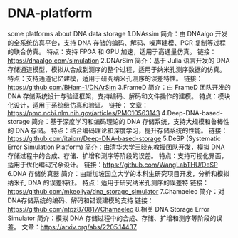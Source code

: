 # DNA-platform
some platforms about DNA data storage
1.DNAssim
简介：由 DNAalgo 开发的全系统仿真平台，支持 DNA 存储的编码、解码、噪声建模、PCR 复制等过程的联合仿真。
特点：支持 FPGA 和 GPU 加速，适用于高通量仿真。
链接：https://dnaalgo.com/simulation
2.DNArSim
简介：基于 Julia 语言开发的 DNA 存储通道模型，模拟从合成到测序的整个过程，适用于纳米孔测序数据的仿真。
特点：支持通道记忆建模，适用于研究纳米孔测序的误差特性。
链接：https://github.com/BHam-1/DNArSim
3.FrameD
简介：由 FrameD 团队开发的 DNA 存储系统设计与验证框架，支持编码、解码和文件操作的建模。
特点：模块化设计，适用于系统级仿真和验证。
链接：
文章：https://pmc.ncbi.nlm.nih.gov/articles/PMC10563143
4.Deep-DNA-based-storage
简介：基于深度学习和编码理论的 DNA 存储系统，支持大规模和鲁棒性的 DNA 存储。
特点：结合编码理论和深度学习，提升存储系统的性能。
链接：https://github.com/itaiorr/Deep-DNA-based-storage
5.DeSP (Systematic Error Simulation Platform)
简介：由清华大学王晓东教授团队开发，模拟 DNA 存储过程中的合成、存储、扩增和测序等阶段的误差。
特点：支持可视化界面，适用于优化编码冗余设计。
链接：https://github.com/WangLabTHU/DeSP
6.DNA 存储仿真器
简介：由新加坡国立大学的本科生研究项目开发，分析和模拟纳米孔 DNA 的误差特征。
特点：适用于研究纳米孔测序的误差特
链接：https://github.com/mkeoliya/dna_storage_simulator
7.Chamaeleo
简介：对 DNA存储系统的编码、解码和错误建模的支持
链接：https://github.com/ntpz870817/Chamaeleo
8.相关
DNA Storage Error Simulator
简介：模拟 DNA 存储过程中的合成、存储、扩增和测序等阶段的误差。
文章：https://arxiv.org/abs/2205.14437

